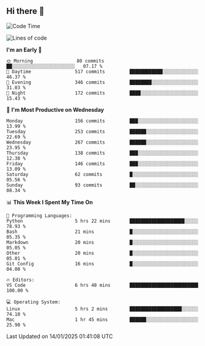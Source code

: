 ## Hi there 👋

<!--
**Wangmerlyn/Wangmerlyn** is a ✨ _special_ ✨ repository because its `README.md` (this file) appears on your GitHub profile.

Here are some ideas to get you started:

- 🔭 I’m currently working on ...
- 🌱 I’m currently learning ...
- 👯 I’m looking to collaborate on ...
- 🤔 I’m looking for help with ...
- 💬 Ask me about ...
- 📫 How to reach me: ...
- 😄 Pronouns: ...
- ⚡ Fun fact: ...
-->
<!--START_SECTION:waka-->
![Code Time](http://img.shields.io/badge/Code%20Time-6%20hrs%2048%20mins-blue)

![Lines of code](https://img.shields.io/badge/From%20Hello%20World%20I%27ve%20Written-8.2%20million%20lines%20of%20code-blue)

**I'm an Early 🐤** 

```text
🌞 Morning                80 commits          ██░░░░░░░░░░░░░░░░░░░░░░░   07.17 % 
🌆 Daytime                517 commits         ████████████░░░░░░░░░░░░░   46.37 % 
🌃 Evening                346 commits         ████████░░░░░░░░░░░░░░░░░   31.03 % 
🌙 Night                  172 commits         ████░░░░░░░░░░░░░░░░░░░░░   15.43 % 
```
📅 **I'm Most Productive on Wednesday** 

```text
Monday                   156 commits         ███░░░░░░░░░░░░░░░░░░░░░░   13.99 % 
Tuesday                  253 commits         ██████░░░░░░░░░░░░░░░░░░░   22.69 % 
Wednesday                267 commits         ██████░░░░░░░░░░░░░░░░░░░   23.95 % 
Thursday                 138 commits         ███░░░░░░░░░░░░░░░░░░░░░░   12.38 % 
Friday                   146 commits         ███░░░░░░░░░░░░░░░░░░░░░░   13.09 % 
Saturday                 62 commits          █░░░░░░░░░░░░░░░░░░░░░░░░   05.56 % 
Sunday                   93 commits          ██░░░░░░░░░░░░░░░░░░░░░░░   08.34 % 
```


📊 **This Week I Spent My Time On** 

```text
💬 Programming Languages: 
Python                   5 hrs 22 mins       ████████████████████░░░░░   78.93 % 
Bash                     21 mins             █░░░░░░░░░░░░░░░░░░░░░░░░   05.35 % 
Markdown                 20 mins             █░░░░░░░░░░░░░░░░░░░░░░░░   05.05 % 
Other                    20 mins             █░░░░░░░░░░░░░░░░░░░░░░░░   05.01 % 
Git Config               16 mins             █░░░░░░░░░░░░░░░░░░░░░░░░   04.00 % 

🔥 Editors: 
VS Code                  6 hrs 48 mins       █████████████████████████   100.00 % 

💻 Operating System: 
Linux                    5 hrs 2 mins        ███████████████████░░░░░░   74.10 % 
Mac                      1 hr 45 mins        ██████░░░░░░░░░░░░░░░░░░░   25.90 % 
```


 Last Updated on 14/01/2025 01:41:08 UTC
<!--END_SECTION:waka-->
